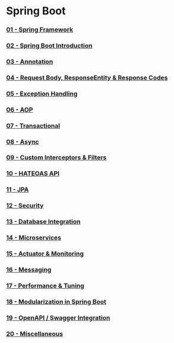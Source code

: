 # Spring Boot

### [01 - **Spring Framework**]()
### [02 - **Spring Boot Introduction**]()
### [03 - **Annotation**]()
### [04 - **Request Body, ResponseEntity & Response Codes**]()
### [05 - **Exception Handling**]()
### [06 - **AOP**]()
### [07 - **Transactional**]()
### [08 - **Async**]()
### [09 - **Custom Interceptors & Filters**]()
### [10 - **HATEOAS API**]()
### [11 - **JPA**]()
### [12 - **Security**]()
### [13 - **Database Integration**]()
### [14 - **Microservices**]()
### [15 - **Actuator & Monitoring**]()
### [16 - **Messaging**]()
### [17 - **Performance & Tuning**]()
### [18 - **Modularization in Spring Boot**]()
### [19 - **OpenAPI / Swagger Integration**]()
### [20 - **Miscellaneous**]()